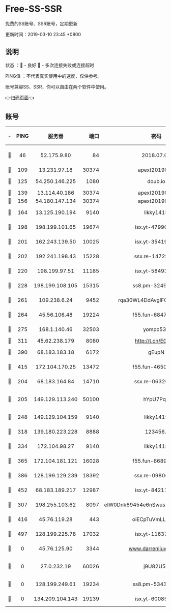 # Free-SS-SSR

免费的SS账号、SSR账号，定期更新

更新时间：2019-03-10 23:45 +0800

## 说明

状态     ：🙂 - 良好 🙁 - 多次连接失败或连接超时

PING值   ：不代表真实使用中的速度，仅供参考。

账号兼容SS、SSR，你可以自由在两个软件中使用。

👉[扫码页面](https://liesauer.github.io/Free-SS-SSR/)👈

## 账号

|-|PING|服务器|端口|密码|加密方式|区域|
|:----:|:----:|:-----:|-----:|:----:|:----:|:----:|
|🙂|46|52.175.9.80|84|2018.07.07|chacha20-ietf-poly1305|HK|
|🙂|109|13.231.97.18|30374|apext2019006|chacha20|JP|
|🙂|125|54.250.146.225|1080|doub.io|aes-256-cfb|JP|
|🙂|139|13.114.40.186|30374|apext2019006|chacha20|JP|
|🙂|156|54.180.147.134|30374|apext2019006|chacha20|KR|
|🙂|164|13.125.190.194|9140|likky1415|aes-256-cfb|KR|
|🙂|198|198.199.101.65|19674|isx.yt-47990500|aes-256-cfb|US|
|🙂|201|162.243.139.50|10025|isx.yt-35419673|aes-256-cfb|US|
|🙂|202|192.241.198.43|15228|ssx.re-14729949|aes-256-cfb|US|
|🙂|220|198.199.97.51|11185|isx.yt-58493850|aes-256-cfb|US|
|🙂|228|198.199.108.105|15315|ss8.pm-32497481|aes-256-cfb|US|
|🙂|261|109.238.6.24|9452|rqa30WL4DdAvgIFG6Fs3znzTa|aes-256-cfb|FR|
|🙂|264|45.56.106.48|19224|f55.fun-68474983|aes-256-cfb|US|
|🙂|275|168.1.140.46|32503|yompc535|aes-256-cfb|AU|
|🙂|311|45.62.238.179|8080|http://t.cn/EGJIyrl|rc4-md5|CA|
|🙂|390|68.183.183.18|6172|gEupN|aes-256-cfb|SG|
|🙂|415|172.104.170.25|13472|f55.fun-46502353|aes-256-cfb|SG|
|🙂|204|68.183.164.84|14710|ssx.re-06320738|aes-256-cfb|US|
|🙂|205|149.129.113.240|50100|hYpU7PqP|chacha20-ietf-poly1305|CN|
|🙂|248|149.129.104.159|9140|likky1415|aes-256-cfb|HK|
|🙂|318|139.180.223.228|8888|123456..|aes-256-cfb|JP|
|🙂|334|172.104.98.27|9140|likky1415|aes-256-cfb|JP|
|🙂|365|172.104.181.121|16028|f55.fun-86890630|aes-256-cfb|SG|
|🙂|386|128.199.129.239|18392|ssx.re-09806935|aes-256-cfb|SG|
|🙂|452|68.183.189.217|12987|isx.yt-84211383|aes-256-cfb|SG|
|🙁|307|198.255.103.62|8097|eIW0Dnk69454e6nSwuspv9DmS201tQ0D|aes-256-cfb|US|
|🙁|416|45.76.119.28|443|oiECpTuVmLLxk4Ts|aes-256-cfb|AU|
|🙁|497|128.199.225.78|17032|isx.yt-11637665|aes-256-cfb|SG|
|🙁|0|45.76.125.90|3344|www.darrenliuwei.com|aes-256-cfb|AU|
|🙁|0|27.0.232.19|60026|j9U82U53|xchacha20-ietf-poly1305|HK|
|🙁|0|128.199.249.61|19234|ss8.pm-53433179|aes-256-cfb|SG|
|🙁|0|134.209.104.143|19139|isx.yt-60085477|aes-256-cfb|SG|
